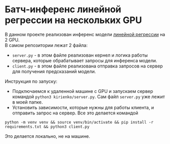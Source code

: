 # Батч-инференс линейной регрессии на нескольких GPU  

В данном проекте реализован инференс модели [линейной регрессии](https://neerc.ifmo.ru/wiki/index.php?title=%D0%9B%D0%B8%D0%BD%D0%B5%D0%B9%D0%BD%D0%B0%D1%8F_%D1%80%D0%B5%D0%B3%D1%80%D0%B5%D1%81%D1%81%D0%B8%D1%8F) на 2 GPU.  
В самом репозитории лежат 2 файла:
+ `server.py` - в этом файле реализован кернел и логика работы сервера, которые обрабатывает запросы для инференса модели.
+ `client.py` - в этом файле реализована отправка запросов на сервер для получения предсказаний модели.  

Инструкция по запуску:  
+ Подключаемся к удаленной машине с GPU и запускаем сервер командой `python3 kirienko/server.py`. Сам файл `server.py` уже лежит в моей папке.
+ Установить зависимости, которые нужны для работы клиента, и отправить запрос на сервер. Все это делается командой
```
python -m venv venv && source venv/bin/activate && pip install -r requirements.txt && python3 client.py
```
Это делается локально, не на машине.


